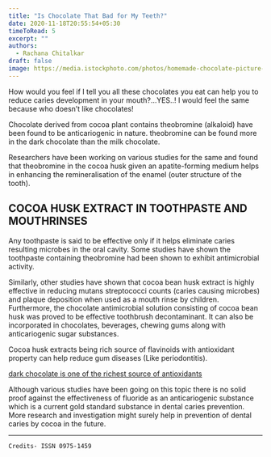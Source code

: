 ```yaml
---
title: "Is Chocolate That Bad for My Teeth?"
date: 2020-11-18T20:55:54+05:30
timeToRead: 5
excerpt: ""
authors:
  - Rachana Chitalkar
draft: false
image: https://media.istockphoto.com/photos/homemade-chocolate-picture-id535414786?k=6&m=535414786&s=612x612&w=0&h=vP5WOcUsdknFPx0tQiMDtnxnlYBHhJ3CQsFv83vKJ7I=
---
```



How would you feel if I tell you all these chocolates you eat can help you to reduce caries development in your mouth?...YES..!
I would feel the same because who doesn’t like chocolates!

Chocolate derived from cocoa plant contains theobromine (alkaloid) have been found to be anticariogenic in nature. theobromine can be found more in the dark chocolate than the milk chocolate.

Researchers have been working on various studies for the same and found that theobromine in the cocoa husk given an apatite-forming medium helps in enhancing the remineralisation of the enamel (outer structure of the tooth).

## COCOA HUSK EXTRACT IN TOOTHPASTE AND MOUTHRINSES

Any toothpaste is said to be effective only if it helps eliminate caries resulting microbes in the oral cavity. Some studies have shown the toothpaste containing theobromine had been shown to exhibit antimicrobial activity.

Similarly, other studies have shown that cocoa bean husk extract is highly effective in reducing mutans streptococci counts (caries causing microbes) and plaque deposition when used as a mouth rinse by children. Furthermore, the chocolate antimicrobial solution consisting of cocoa bean husk was proved to be effective toothbrush decontaminant.
It can also be incorporated in chocolates, beverages, chewing gums along with anticariogenic sugar substances.

Cocoa husk extracts being rich source of flavinoids with antioxidant property can help reduce gum diseases (Like periodontitis).

<ins>dark chocolate is one of the richest source of antioxidants</ins>

Although various studies have been going on this topic there is no solid proof against the effectiveness of fluoride as an anticariogenic substance which is a current gold standard substance in dental caries prevention. More research and investigation might surely help in prevention of dental caries by cocoa in the future.

---

`Credits- ISSN 0975-1459`

